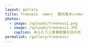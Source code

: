 ```yaml
---
layout: gallery
title: Treeness  <em>|  願托喬木</em>
photos:
  - image: /uploads/treeness1.png
  - image: /uploads/treeness2.JPG
    caption: あらたうと青葉若葉の日の光
permalink: /gallery/treeness/
---
```

